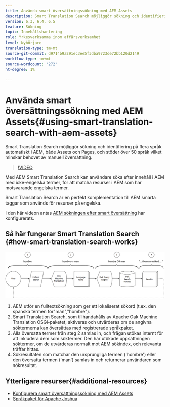 ```yaml
---
title: Använda smart översättningssökning med AEM Assets
description: Smart Translation Search möjliggör sökning och identifiering på flera språk automatiskt i AEM, både Assets och Pages, och stöder över 50 språk vilket minskar behovet av manuell översättning.
version: 6.3, 6.4, 6.5
feature: Sökning
topic: Innehållshantering
role: Yrkesverksamma inom affärsverksamhet
level: Nybörjare
translation-type: tm+mt
source-git-commit: d9714b9a291ec3ee5f3dba9723de72bb120d2149
workflow-type: tm+mt
source-wordcount: '272'
ht-degree: 1%

---
```



# Använda smart översättningssökning med AEM Assets{#using-smart-translation-search-with-aem-assets}

Smart Translation Search möjliggör sökning och identifiering på flera språk automatiskt i AEM, både Assets och Pages, och stöder över 50 språk vilket minskar behovet av manuell översättning.

>[!VIDEO](https://video.tv.adobe.com/v/21297/?quality=9&learn=on)

Med AEM Smart Translation Search kan användare söka efter innehåll i AEM med icke-engelska termer, för att matcha resurser i AEM som har motsvarande engelska termer.

Smart Translation Search är en perfekt komplementation till AEM smarta taggar som används för resurser på engelska.

I den här videon antas [AEM sökningen efter smart översättning](smart-translation-search-technical-video-setup.md) har konfigurerats.

## Så här fungerar Smart Translation Search {#how-smart-translation-search-works}

![Smart Translation Search Flow Diagram](assets/smart-translation-search-flow.png)

1. AEM utför en fulltextsökning som ger ett lokaliserat sökord (t.ex. den spanska termen för&quot;man&quot;,&quot;hombre&quot;).
2. Smart Translation Search, som tillhandahålls av Apache Oak Machine Translation OSGi-paketet, aktiveras och utvärderas om de angivna söktermerna kan översättas med registrerade språkpaket.
3. Alla översatta termer från steg 2 samlas in, och frågan utökas internt för att inkludera dem som söktermer. Den här utökade uppsättningen söktermer, om de utvärderas normalt mot AEM sökindex, och relevanta träffar hittas.
4. Sökresultaten som matchar den ursprungliga termen (&#39;hombre&#39;) eller den översatta termen (&#39;man&#39;) samlas in och returnerar användaren som sökresultat.

## Ytterligare resurser{#additional-resources}

* [Konfigurera smart översättningssökning med AEM Assets](smart-translation-search-technical-video-setup.md)
* [Språkpaket för Apache Joshua](https://cwiki.apache.org/confluence/display/JOSHUA/Language+Packs)